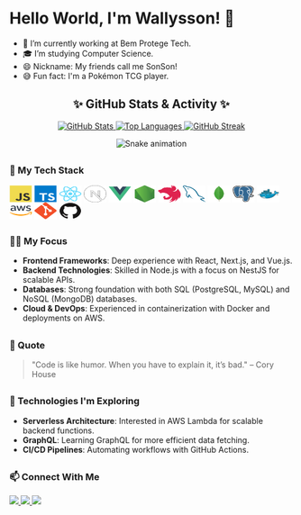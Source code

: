 # Hello World, I'm Wallysson! 👋

- 🔭 I’m currently working at Bem Protege Tech.
- 🎓 I’m studying Computer Science.
- 😄 Nickname: My friends call me SonSon!
- 😅 Fun fact: I'm a Pokémon TCG player.

##

<div align="center">

  <!-- Título com animação -->
  <h2>✨ GitHub Stats & Activity ✨</h2>
  
  <!-- GitHub Stats Card -->
  <a href="https://github.com/Wallysson">
    <img height="180em" src="https://github-readme-stats.vercel.app/api?username=Wallysson&show_icons=true&theme=tokyonight&include_all_commits=true&count_private=true" alt="GitHub Stats"/>
  </a>
  
  <!-- Most Used Languages Card -->
  <a href="https://github.com/Wallysson">
    <img height="180em" src="https://github-readme-stats.vercel.app/api/top-langs/?username=Wallysson&layout=compact&langs_count=10&theme=tokyonight" alt="Top Languages"/>
  </a>
  
  <!-- Total Stars Card -->
  <a href="https://github.com/Wallysson">
    <img height="180em" src="https://github-readme-streak-stats.herokuapp.com/?user=Wallysson&theme=tokyonight" alt="GitHub Streak"/>
  </a>
  
  <!-- Contributions Graph -->
![Snake animation](https://github.com/Wallysson/Wallysson/blob/output/github-contribution-grid-snake.svg)


</div>

##

### 🚀 My Tech Stack
<div style="display: inline_block">
  <!-- Frontend -->
  <img align="center" alt="Wallysson-JavaScript" height="30" width="40" src="https://github.com/devicons/devicon/raw/master/icons/javascript/javascript-original.svg">
  <img align="center" alt="Wallysson-TypeScript" height="30" width="40" src="https://github.com/devicons/devicon/raw/master/icons/typescript/typescript-original.svg">
  <img align="center" alt="Wallysson-React" height="30" width="40" src="https://github.com/devicons/devicon/raw/master/icons/react/react-original.svg">
  <img align="center" alt="Wallysson-NextJS" height="30" width="40" src="https://github.com/devicons/devicon/raw/master/icons/nextjs/nextjs-line.svg">
  <img align="center" alt="Wallysson-VueJS" height="30" width="40" src="https://github.com/devicons/devicon/raw/master/icons/vuejs/vuejs-original.svg">
  
  <!-- Backend -->
  <img align="center" alt="Wallysson-NodeJS" height="30" width="40" src="https://github.com/devicons/devicon/raw/master/icons/nodejs/nodejs-original.svg">
  <img align="center" alt="Wallysson-NestJS" height="30" width="40" src="https://github.com/devicons/devicon/raw/master/icons/nestjs/nestjs-original.svg">

  <!-- Databases -->
  <img align="center" alt="Wallysson-MySQL" height="30" width="40" src="https://github.com/devicons/devicon/raw/master/icons/mysql/mysql-original.svg">
  <img align="center" alt="Wallysson-MongoDB" height="30" width="40" src="https://github.com/devicons/devicon/raw/master/icons/mongodb/mongodb-original.svg">
  <img align="center" alt="Wallysson-PostgreSQL" height="30" width="40" src="https://github.com/devicons/devicon/raw/master/icons/postgresql/postgresql-original.svg">
  
  <!-- DevOps & Tools -->
  <img align="center" alt="Wallysson-Docker" height="30" width="40" src="https://github.com/devicons/devicon/raw/master/icons/docker/docker-original.svg">
  <img align="center" alt="Wallysson-AWS" height="30" width="40" src="https://github.com/devicons/devicon/raw/master/icons/amazonwebservices/amazonwebservices-original-wordmark.svg">
  <img align="center" alt="Wallysson-Git" height="30" width="40" src="https://github.com/devicons/devicon/raw/master/icons/git/git-original.svg">
  <img align="center" alt="Wallysson-GitHub" height="30" width="40" src="https://github.com/devicons/devicon/raw/master/icons/github/github-original.svg">
</div>

##

### 🧑‍💻 My Focus
- **Frontend Frameworks**: Deep experience with React, Next.js, and Vue.js.
- **Backend Technologies**: Skilled in Node.js with a focus on NestJS for scalable APIs.
- **Databases**: Strong foundation with both SQL (PostgreSQL, MySQL) and NoSQL (MongoDB) databases.
- **Cloud & DevOps**: Experienced in containerization with Docker and deployments on AWS.

##

### 🌱 Quote
> "Code is like humor. When you have to explain it, it’s bad." – Cory House

##

### 🧠 Technologies I'm Exploring
- **Serverless Architecture**: Interested in AWS Lambda for scalable backend functions.
- **GraphQL**: Learning GraphQL for more efficient data fetching.
- **CI/CD Pipelines**: Automating workflows with GitHub Actions.

##

### 📫 Connect With Me
<div>
  <a href="https://www.instagram.com/sonsonlima/" target="_blank">
    <img src="https://img.shields.io/badge/-Instagram-%23E4405F?style=for-the-badge&logo=instagram&logoColor=white" target="_blank">
  </a>
  <a href="mailto:wlc.couto@gmail.com">
    <img src="https://img.shields.io/badge/-Gmail-%23333?style=for-the-badge&logo=gmail&logoColor=white" target="_blank">
  </a>
  <a href="https://www.linkedin.com/in/wallysson-lima-do-couto/" target="_blank">
    <img src="https://img.shields.io/badge/-LinkedIn-%230077B5?style=for-the-badge&logo=linkedin&logoColor=white" target="_blank">
  </a> 
</div>
